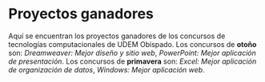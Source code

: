 # Proyectos ganadores
Aquí se encuentran los proyectos ganadores de los concursos de tecnologías computacionales de UDEM Obispado. Los concursos de **otoño** son: _Dreamweaver: Mejor diseño y sitio web_, _PowerPoint: Mejor aplicación de presentación_. Los concursos de **primavera** son: _Excel: Mejor aplicación de organización de datos_, _Windows: Mejor aplicación web_.
